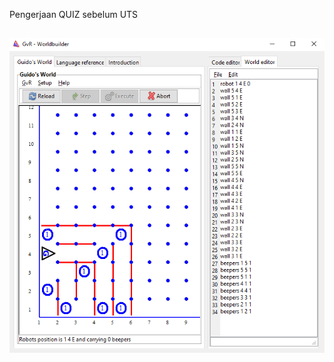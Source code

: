 Pengerjaan QUIZ sebelum UTS
##
![alt text](https://github.com/Winki372/docalgopro/blob/main/Quiz/quiz%20awal.png)
